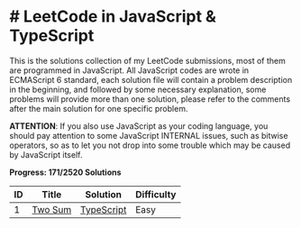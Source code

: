 # # LeetCode in JavaScript & TypeScript

This is the solutions collection of my LeetCode submissions, most of them are programmed in JavaScript. All JavaScript codes are wrote in ECMAScript 6 standard, each solution file will contain a problem description in the beginning, and followed by some necessary explanation, some problems will provide more than one solution, please refer to the comments after the main solution for one specific problem.

**ATTENTION**: If you also use JavaScript as your coding language, you should pay attention to some JavaScript INTERNAL issues, such as bitwise operators, so as to let you not drop into some trouble which may be caused by JavaScript itself.

**Progress: 171/2520 Solutions**

| ID  | Title | Solution | Difficulty |
|-----|-------|----------|------------|
|1|[Two Sum](https://leetcode.com/problems/two-sum/)| [TypeScript](./src/two-sum/main.ts)| Easy |